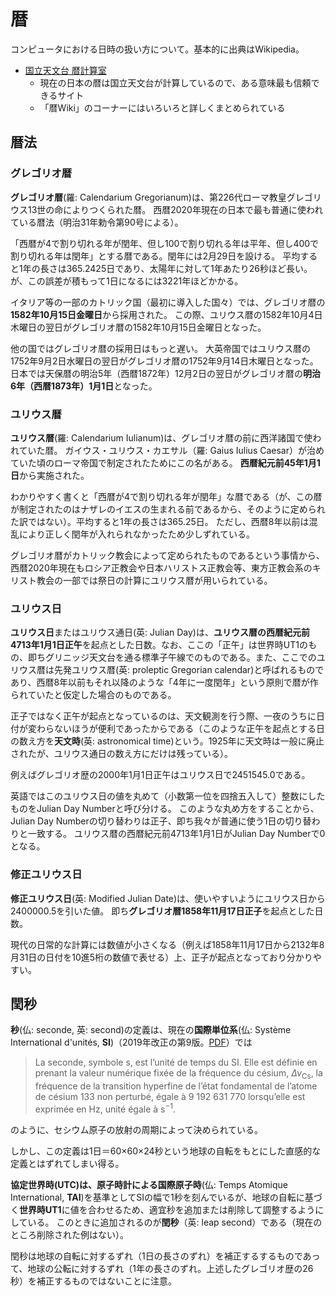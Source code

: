 # 暦
コンピュータにおける日時の扱い方について。基本的に出典はWikipedia。

- [国立天文台 暦計算室](https://eco.mtk.nao.ac.jp/koyomi/)
    - 現在の日本の暦は国立天文台が計算しているので、ある意味最も信頼できるサイト
    - 「暦Wiki」のコーナーにはいろいろと詳しくまとめられている

## 暦法
### グレゴリオ暦
**グレゴリオ暦**(羅: Calendarium Gregorianum)は、第226代ローマ教皇グレゴリウス13世の命によりつくられた暦。
西暦2020年現在の日本で最も普通に使われている暦法（明治31年勅令第90号による）。

「西暦が4で割り切れる年が閏年、但し100で割り切れる年は平年、但し400で割り切れる年は閏年」とする暦である。閏年には2月29日を設ける。
平均すると1年の長さは365.2425日であり、太陽年に対して1年あたり26秒ほど長い。が、この誤差が積もって1日になるには3221年ほどかかる。

イタリア等の一部のカトリック国（最初に導入した国々）では、グレゴリオ暦の**1582年10月15日金曜日**から採用された。
この際、ユリウス暦の1582年10月4日木曜日の翌日がグレゴリオ暦の1582年10月15日金曜日となった。

他の国ではグレゴリオ暦の採用日はもっと遅い。
大英帝国ではユリウス暦の1752年9月2日水曜日の翌日がグレゴリオ暦の1752年9月14日木曜日となった。
日本では天保暦の明治5年（西暦1872年）12月2日の翌日がグレゴリオ暦の**明治6年（西暦1873年）1月1日**となった。

### ユリウス暦
**ユリウス暦**(羅: Calendarium Iulianum)は、グレゴリオ暦の前に西洋諸国で使われていた暦。
ガイウス・ユリウス・カエサル（羅: Gaius Iulius Caesar）が治めていた頃のローマ帝国で制定されたためにこの名がある。
**西暦紀元前45年1月1日**から実施された。

わかりやすく書くと「西暦が4で割り切れる年が閏年」な暦である（が、この暦が制定されたのはナザレのイエスの生まれる前であるから、そのように定められた訳ではない）。平均すると1年の長さは365.25日。
ただし、西暦8年以前は混乱により正しく閏年が入れられなかったため少しずれている。

グレゴリオ暦がカトリック教会によって定められたものであるという事情から、西暦2020年現在もロシア正教会や日本ハリストス正教会等、東方正教会系のキリスト教会の一部では祭日の計算にユリウス暦が用いられている。

### ユリウス日
**ユリウス日**またはユリウス通日(英: Julian Day)は、**ユリウス暦の西暦紀元前4713年1月1日正午**を起点とした日数。なお、ここの「正午」は世界時UT1のもの、即ちグリニッジ天文台を通る標準子午線でのものである。また、ここでのユリウス暦は先発ユリウス暦(英: proleptic Gregorian calendar)と呼ばれるものであり、西暦8年以前もそれ以降のような「4年に一度閏年」という原則で暦が作られていたと仮定した場合のものである。

正子ではなく正午が起点となっているのは、天文観測を行う際、一夜のうちに日付が変わらないほうが便利であったからである（このような正午を起点とする日の数え方を**天文時**(英: astronomical time)という。1925年に天文時は一般に廃止されたが、ユリウス通日の数え方にだけは残っている）。

例えばグレゴリオ歴の2000年1月1日正午はユリウス日で2451545.0である。

英語ではこのユリウス日の値を丸めて（小数第一位を四捨五入して）整数にしたものをJulian Day Numberと呼び分ける。
このような丸め方をすることから、Julian Day Numberの切り替わりは正子、即ち我々が普通に使う1日の切り替わりと一致する。
ユリウス暦の西暦紀元前4713年1月1日がJulian Day Numberで0となる。

### 修正ユリウス日
**修正ユリウス日**(英: Modified Julian Date)は、使いやすいようにユリウス日から2400000.5を引いた値。
即ち**グレゴリオ暦1858年11月17日正子**を起点とした日数。

現代の日常的な計算には数値が小さくなる（例えば1858年11月17日から2132年8月31日の日付を10進5桁の数値で表せる）上、正子が起点となっており分かりやすい。

## 閏秒
**秒**(仏: seconde, 英: second)の定義は、現在の**国際単位系**(仏: Système International d'unités, **SI**)（2019年改正の第9版。[PDF](https://www.bipm.org/utils/common/pdf/si-brochure/SI-Brochure-9.pdf)）では

>La seconde, symbole s, est l’unité de temps du SI. Elle est définie en prenant la valeur numérique  fixée  de  la  fréquence  du  césium, $\Delta \nu _\mathrm{Cs}$,  la  fréquence  de  la  transition  hyperfine  de  l’état  fondamental  de  l’atome  de  césium  133  non  perturbé,  égale  à  9 192 631 770 lorsqu’elle est exprimée en Hz, unité égale à s$^{−1}$.

のように、セシウム原子の放射の周期によって決められている。

しかし、この定義は1日＝60×60×24秒という地球の自転をもとにした直感的な定義とはずれてしまい得る。

**協定世界時(UTC)**は、原子時計による**国際原子時**(仏: Temps Atomique International, **TAI**)を基準としてSIの幅で1秒を刻んでいるが、地球の自転に基づく**世界時UT1**に値を合わせるため、適宜秒を追加または削除して調整するようにしている。
このときに追加されるのが**閏秒**（英: leap second）である（現在のところ削除された例はない）。

閏秒は地球の自転に対するずれ（1日の長さのずれ）を補正するするものであって、地球の公転に対するずれ（1年の長さのずれ。上述したグレゴリオ歴の26秒）を補正するものではないことに注意。
